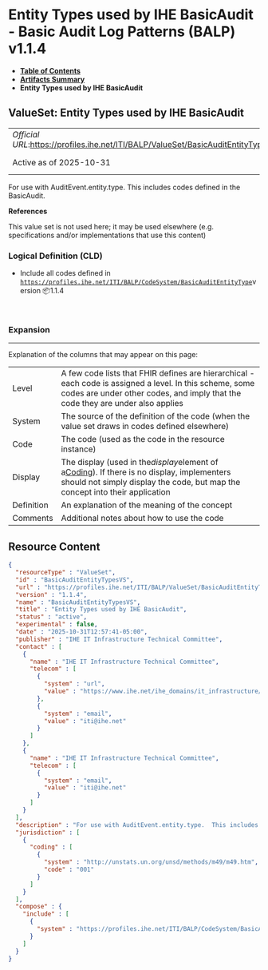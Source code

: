 # Entity Types used by IHE BasicAudit - Basic Audit Log Patterns (BALP) v1.1.4

* [**Table of Contents**](toc.md)
* [**Artifacts Summary**](artifacts.md)
* **Entity Types used by IHE BasicAudit**

## ValueSet: Entity Types used by IHE BasicAudit 

| | |
| :--- | :--- |
| *Official URL*:https://profiles.ihe.net/ITI/BALP/ValueSet/BasicAuditEntityTypesVS | *Version*:1.1.4 |
| Active as of 2025-10-31 | *Computable Name*:BasicAuditEntityTypesVS |

 
For use with AuditEvent.entity.type. This includes codes defined in the BasicAudit. 

 **References** 

This value set is not used here; it may be used elsewhere (e.g. specifications and/or implementations that use this content)

### Logical Definition (CLD)

* Include all codes defined in [`https://profiles.ihe.net/ITI/BALP/CodeSystem/BasicAuditEntityType`](CodeSystem-BasicAuditEntityType.md)version 📦1.1.4

 

### Expansion

-------

 Explanation of the columns that may appear on this page: 

| | |
| :--- | :--- |
| Level | A few code lists that FHIR defines are hierarchical - each code is assigned a level. In this scheme, some codes are under other codes, and imply that the code they are under also applies |
| System | The source of the definition of the code (when the value set draws in codes defined elsewhere) |
| Code | The code (used as the code in the resource instance) |
| Display | The display (used in the*display*element of a[Coding](http://hl7.org/fhir/R4/datatypes.html#Coding)). If there is no display, implementers should not simply display the code, but map the concept into their application |
| Definition | An explanation of the meaning of the concept |
| Comments | Additional notes about how to use the code |



## Resource Content

```json
{
  "resourceType" : "ValueSet",
  "id" : "BasicAuditEntityTypesVS",
  "url" : "https://profiles.ihe.net/ITI/BALP/ValueSet/BasicAuditEntityTypesVS",
  "version" : "1.1.4",
  "name" : "BasicAuditEntityTypesVS",
  "title" : "Entity Types used by IHE BasicAudit",
  "status" : "active",
  "experimental" : false,
  "date" : "2025-10-31T12:57:41-05:00",
  "publisher" : "IHE IT Infrastructure Technical Committee",
  "contact" : [
    {
      "name" : "IHE IT Infrastructure Technical Committee",
      "telecom" : [
        {
          "system" : "url",
          "value" : "https://www.ihe.net/ihe_domains/it_infrastructure/"
        },
        {
          "system" : "email",
          "value" : "iti@ihe.net"
        }
      ]
    },
    {
      "name" : "IHE IT Infrastructure Technical Committee",
      "telecom" : [
        {
          "system" : "email",
          "value" : "iti@ihe.net"
        }
      ]
    }
  ],
  "description" : "For use with AuditEvent.entity.type.  This includes codes defined in the BasicAudit.",
  "jurisdiction" : [
    {
      "coding" : [
        {
          "system" : "http://unstats.un.org/unsd/methods/m49/m49.htm",
          "code" : "001"
        }
      ]
    }
  ],
  "compose" : {
    "include" : [
      {
        "system" : "https://profiles.ihe.net/ITI/BALP/CodeSystem/BasicAuditEntityType"
      }
    ]
  }
}

```
